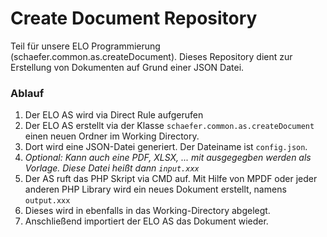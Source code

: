 # Create Document Repository
Teil für unsere ELO Programmierung (schaefer.common.as.createDocument).
Dieses Repository dient zur Erstellung von Dokumenten auf Grund einer JSON Datei.

### Ablauf
1. Der ELO AS wird via Direct Rule aufgerufen
2. Der ELO AS erstellt via der Klasse `schaefer.common.as.createDocument` einen neuen Ordner im Working Directory.
3. Dort wird eine JSON-Datei generiert. Der Dateiname ist `config.json`.
4. <em>Optional: Kann auch eine PDF, XLSX, ... mit ausgegegben werden als Vorlage. Diese Datei heißt dann `input.xxx`</em> 
5. Der AS ruft das PHP Skript via CMD auf. Mit Hilfe von MPDF oder jeder anderen PHP Library wird ein neues Dokument erstellt, namens `output.xxx`
6. Dieses wird in ebenfalls in das Working-Directory abgelegt. 
7. Anschließend importiert der ELO AS das Dokument wieder.

